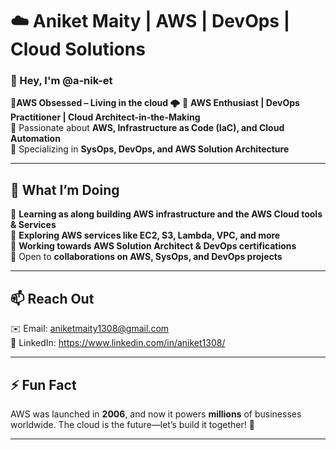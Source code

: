 # ☁️ Aniket Maity | AWS | DevOps | Cloud Solutions  


### 👋 Hey, I'm @a-nik-et  
🔹**AWS Obsessed – Living in the cloud 🌩️**
🔹 **AWS Enthusiast | DevOps Practitioner | Cloud Architect-in-the-Making**  
🔹 Passionate about **AWS, Infrastructure as Code (IaC), and Cloud Automation**  
🔹 Specializing in **SysOps, DevOps, and AWS Solution Architecture**  

---

## 🚀 What I’m Doing  
📌 **Learning as along building AWS infrastructure and the AWS Cloud tools & Services**  
📌 **Exploring AWS services like EC2, S3, Lambda, VPC, and more**  
📌 **Working towards AWS Solution Architect & DevOps certifications**  
📌 Open to **collaborations on AWS, SysOps, and DevOps projects**  

---

## 📫 Reach Out  
✉️ Email: [aniketmaity1308@gmail.com](mailto:aniketmaity1308@gmail.com)  
💼 LinkedIn: https://www.linkedin.com/in/aniket1308/

---

## ⚡ Fun Fact  
AWS was launched in **2006**, and now it powers **millions** of businesses worldwide. The cloud is the future—let’s build it together! 🚀  

---

<!---
a-nik-et/a-nik-et is a ✨ special ✨ repository because its `README.md` (this file) appears on your GitHub profile.
You can click the Preview link to take a look at your changes.
--->
